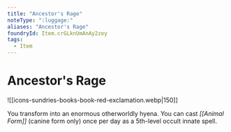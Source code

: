 ```yaml
---
title: "Ancestor's Rage"
noteType: ":luggage:"
aliases: "Ancestor's Rage"
foundryId: Item.crGLknUmAnAy2zey
tags:
  - Item
---
```


# Ancestor's Rage
![[icons-sundries-books-book-red-exclamation.webp|150]]

You transform into an enormous otherworldly hyena. You can cast _[[Animal Form]]_ (canine form only) once per day as a 5th-level occult innate spell.
